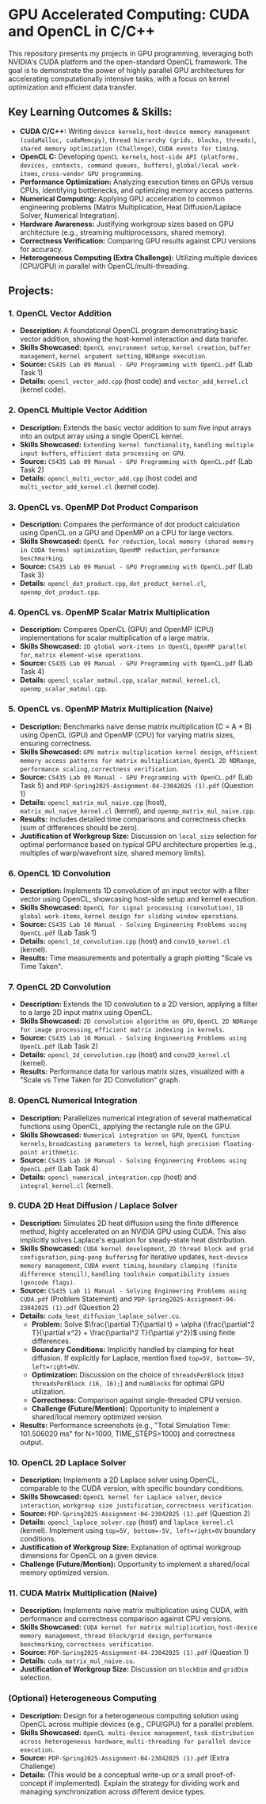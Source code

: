 # GPU Accelerated Computing: CUDA and OpenCL in C/C++

This repository presents my projects in GPU programming, leveraging both NVIDIA's CUDA platform and the open-standard OpenCL framework. The goal is to demonstrate the power of highly parallel GPU architectures for accelerating computationally intensive tasks, with a focus on kernel optimization and efficient data transfer.

## Key Learning Outcomes & Skills:

* **CUDA C/C++:** Writing `device kernels`, `host-device memory management (cudaMalloc, cudaMemcpy)`, `thread hierarchy (grids, blocks, threads)`, `shared memory optimization (Challenge)`, `CUDA events for timing`.
* **OpenCL C:** Developing `OpenCL kernels`, `host-side API (platforms, devices, contexts, command queues, buffers)`, `global/local work-items`, `cross-vendor GPU programming`.
* **Performance Optimization:** Analyzing execution times on GPUs versus CPUs, identifying bottlenecks, and optimizing memory access patterns.
* **Numerical Computing:** Applying GPU acceleration to common engineering problems (Matrix Multiplication, Heat Diffusion/Laplace Solver, Numerical Integration).
* **Hardware Awareness:** Justifying workgroup sizes based on GPU architecture (e.g., streaming multiprocessors, shared memory).
* **Correctness Verification:** Comparing GPU results against CPU versions for accuracy.
* **Heterogeneous Computing (Extra Challenge):** Utilizing multiple devices (CPU/GPU) in parallel with OpenCL/multi-threading.

## Projects:

### 1. OpenCL Vector Addition
* **Description:** A foundational OpenCL program demonstrating basic vector addition, showing the host-kernel interaction and data transfer.
* **Skills Showcased:** `OpenCL environment setup`, `kernel creation`, `buffer management`, `kernel argument setting`, `NDRange execution`.
* **Source:** `CS435 Lab 09 Manual - GPU Programming with OpenCL.pdf` (Lab Task 1)
* **Details:** `opencl_vector_add.cpp` (host code) and `vector_add_kernel.cl` (kernel code).

### 2. OpenCL Multiple Vector Addition
* **Description:** Extends the basic vector addition to sum five input arrays into an output array using a single OpenCL kernel.
* **Skills Showcased:** `Extending kernel functionality`, `handling multiple input buffers`, `efficient data processing on GPU`.
* **Source:** `CS435 Lab 09 Manual - GPU Programming with OpenCL.pdf` (Lab Task 2)
* **Details:** `opencl_multi_vector_add.cpp` (host code) and `multi_vector_add_kernel.cl` (kernel code).

### 3. OpenCL vs. OpenMP Dot Product Comparison
* **Description:** Compares the performance of dot product calculation using OpenCL on a GPU and OpenMP on a CPU for large vectors.
* **Skills Showcased:** `OpenCL for reduction`, `local memory (shared memory in CUDA terms) optimization`, `OpenMP reduction`, `performance benchmarking`.
* **Source:** `CS435 Lab 09 Manual - GPU Programming with OpenCL.pdf` (Lab Task 3)
* **Details:** `opencl_dot_product.cpp`, `dot_product_kernel.cl`, `openmp_dot_product.cpp`.

### 4. OpenCL vs. OpenMP Scalar Matrix Multiplication
* **Description:** Compares OpenCL (GPU) and OpenMP (CPU) implementations for scalar multiplication of a large matrix.
* **Skills Showcased:** `2D global work-items in OpenCL`, `OpenMP parallel for`, `matrix element-wise operations`.
* **Source:** `CS435 Lab 09 Manual - GPU Programming with OpenCL.pdf` (Lab Task 4)
* **Details:** `opencl_scalar_matmul.cpp`, `scalar_matmul_kernel.cl`, `openmp_scalar_matmul.cpp`.

### 5. OpenCL vs. OpenMP Matrix Multiplication (Naive)
* **Description:** Benchmarks naive dense matrix multiplication (C = A * B) using OpenCL (GPU) and OpenMP (CPU) for varying matrix sizes, ensuring correctness.
* **Skills Showcased:** `GPU matrix multiplication kernel design`, `efficient memory access patterns for matrix multiplication`, `OpenCL 2D NDRange`, `performance scaling`, `correctness verification`.
* **Source:** `CS435 Lab 09 Manual - GPU Programming with OpenCL.pdf` (Lab Task 5) and `PDP-Spring2025-Assignment-04-23042025 (1).pdf` (Question 1)
* **Details:** `opencl_matrix_mul_naive.cpp` (host), `matrix_mul_naive_kernel.cl` (kernel), and `openmp_matrix_mul_naive.cpp`.
* **Results:** Includes detailed time comparisons and correctness checks (sum of differences should be zero).
* **Justification of Workgroup Size:** Discussion on `local_size` selection for optimal performance based on typical GPU architecture properties (e.g., multiples of warp/wavefront size, shared memory limits).

### 6. OpenCL 1D Convolution
* **Description:** Implements 1D convolution of an input vector with a filter vector using OpenCL, showcasing host-side setup and kernel execution.
* **Skills Showcased:** `OpenCL for signal processing (convolution)`, `1D global work-items`, `kernel design for sliding window operations`.
* **Source:** `CS435 Lab 10 Manual - Solving Engineering Problems using OpenCL.pdf` (Lab Task 1)
* **Details:** `opencl_1d_convolution.cpp` (host) and `conv1D_kernel.cl` (kernel).
* **Results:** Time measurements and potentially a graph plotting "Scale vs Time Taken".

### 7. OpenCL 2D Convolution
* **Description:** Extends the 1D convolution to a 2D version, applying a filter to a large 2D input matrix using OpenCL.
* **Skills Showcased:** `2D convolution algorithm on GPU`, `OpenCL 2D NDRange for image processing`, `efficient matrix indexing in kernels`.
* **Source:** `CS435 Lab 10 Manual - Solving Engineering Problems using OpenCL.pdf` (Lab Task 2)
* **Details:** `opencl_2d_convolution.cpp` (host) and `conv2D_kernel.cl` (kernel).
* **Results:** Performance data for various matrix sizes, visualized with a "Scale vs Time Taken for 2D Convolution" graph.

### 8. OpenCL Numerical Integration
* **Description:** Parallelizes numerical integration of several mathematical functions using OpenCL, applying the rectangle rule on the GPU.
* **Skills Showcased:** `Numerical integration on GPU`, `OpenCL function kernels`, `broadcasting parameters to kernel`, `high precision floating-point arithmetic`.
* **Source:** `CS435 Lab 10 Manual - Solving Engineering Problems using OpenCL.pdf` (Lab Task 4)
* **Details:** `opencl_numerical_integration.cpp` (host) and `integral_kernel.cl` (kernel).

### 9. CUDA 2D Heat Diffusion / Laplace Solver
* **Description:** Simulates 2D heat diffusion using the finite difference method, highly accelerated on an NVIDIA GPU using CUDA. This also implicitly solves Laplace's equation for steady-state heat distribution.
* **Skills Showcased:** `CUDA kernel development`, `2D thread block and grid configuration`, `ping-pong buffering` for iterative updates, `host-device memory management`, `CUDA event timing`, `boundary clamping (finite difference stencil)`, `handling toolchain compatibility issues (gencode flags)`.
* **Source:** `CS435 Lab 11 Manual - Solving Engineering Problems using CUDA.pdf` (Problem Statement) and `PDP-Spring2025-Assignment-04-23042025 (1).pdf` (Question 2)
* **Details:** `cuda_heat_diffusion_laplace_solver.cu`.
    * **Problem:** Solve $\frac{\partial T}{\partial t} = \alpha (\frac{\partial^2 T}{\partial x^2} + \frac{\partial^2 T}{\partial y^2})$ using finite differences.
    * **Boundary Conditions:** Implicitly handled by clamping for heat diffusion. If explicitly for Laplace, mention fixed `top=5V, bottom=-5V, left=right=0V`.
    * **Optimization:** Discussion on the choice of `threadsPerBlock` (`dim3 threadsPerBlock (16, 16);`) and `numBlocks` for optimal GPU utilization.
    * **Correctness:** Comparison against single-threaded CPU version.
    * **Challenge (Future/Mention):** Opportunity to implement a shared/local memory optimized version.
* **Results:** Performance screenshots (e.g., "Total Simulation Time: 101.506020 ms" for N=1000, TIME_STEPS=1000) and correctness output.

### 10. OpenCL 2D Laplace Solver 
* **Description:** Implements a 2D Laplace solver using OpenCL, comparable to the CUDA version, with specific boundary conditions.
* **Skills Showcased:** `OpenCL kernel for Laplace solver`, `device interaction`, `workgroup size justification`, `correctness verification`.
* **Source:** `PDP-Spring2025-Assignment-04-23042025 (1).pdf` (Question 2)
* **Details:** `opencl_laplace_solver.cpp` (host) and `laplace_kernel.cl` (kernel). Implement using `top=5V, bottom=-5V, left=right=0V` boundary conditions.
* **Justification of Workgroup Size:** Explanation of optimal workgroup dimensions for OpenCL on a given device.
* **Challenge (Future/Mention):** Opportunity to implement a shared/local memory optimized version.

### 11. CUDA Matrix Multiplication (Naive)
* **Description:** Implements naive matrix multiplication using CUDA, with performance and correctness comparison against CPU versions.
* **Skills Showcased:** `CUDA kernel for matrix multiplication`, `host-device memory management`, `thread block/grid design`, `performance benchmarking`, `correctness verification`.
* **Source:** `PDP-Spring2025-Assignment-04-23042025 (1).pdf` (Question 1)
* **Details:** `cuda_matrix_mul_naive.cu`.
* **Justification of Workgroup Size:** Discussion on `blockDim` and `gridDim` selection.

### (Optional) Heterogeneous Computing 
* **Description:** Design for a heterogeneous computing solution using OpenCL across multiple devices (e.g., CPU/GPU) for a parallel problem.
* **Skills Showcased:** `OpenCL multi-device management`, `task distribution across heterogeneous hardware`, `multi-threading for parallel device execution`.
* **Source:** `PDP-Spring2025-Assignment-04-23042025 (1).pdf` (Extra Challenge)
* **Details:** (This would be a conceptual write-up or a small proof-of-concept if implemented). Explain the strategy for dividing work and managing synchronization across different device types.
